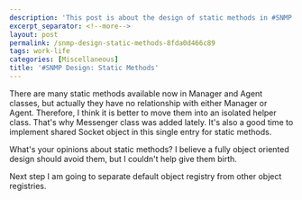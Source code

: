 ```yaml
---
description: 'This post is about the design of static methods in #SNMP.'
excerpt_separator: <!--more-->
layout: post
permalink: /snmp-design-static-methods-8fda0d466c89
tags: work-life
categories: [Miscellaneous]
title: '#SNMP Design: Static Methods'
---
```

There are many static methods available now in Manager and Agent classes, but actually they have no relationship with either Manager or Agent. Therefore, I think it is better to move them into an isolated helper class. That's why Messenger class was added lately. It's also a good time to implement shared Socket object in this single entry for static methods.

What's your opinions about static methods? I believe a fully object oriented design should avoid them, but I couldn't help give them birth.

Next step I am going to separate default object registry from other object registries.
<!--more-->